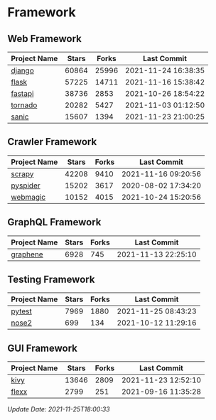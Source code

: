 # Framework

## Web Framework
| Project Name | Stars | Forks | Last Commit |
| ------------ | ----- | ----- | ----------- |
| [django](https://github.com/django/django) | 60864 | 25996 | 2021-11-24 16:38:35 |
| [flask](https://github.com/pallets/flask) | 57225 | 14711 | 2021-11-16 15:38:42 |
| [fastapi](https://github.com/tiangolo/fastapi) | 38736 | 2853 | 2021-10-26 18:54:22 |
| [tornado](https://github.com/tornadoweb/tornado) | 20282 | 5427 | 2021-11-03 01:12:50 |
| [sanic](https://github.com/sanic-org/sanic) | 15607 | 1394 | 2021-11-23 21:00:25 |

## Crawler Framework
| Project Name | Stars | Forks | Last Commit |
| ------------ | ----- | ----- | ----------- |
| [scrapy](https://github.com/scrapy/scrapy) | 42208 | 9410 | 2021-11-16 09:20:56 |
| [pyspider](https://github.com/binux/pyspider) | 15202 | 3617 | 2020-08-02 17:34:20 |
| [webmagic](https://github.com/code4craft/webmagic) | 10152 | 4015 | 2021-10-24 15:20:56 |

## GraphQL Framework
| Project Name | Stars | Forks | Last Commit |
| ------------ | ----- | ----- | ----------- |
| [graphene](https://github.com/graphql-python/graphene) | 6928 | 745 | 2021-11-13 22:25:10 |

## Testing Framework
| Project Name | Stars | Forks | Last Commit |
| ------------ | ----- | ----- | ----------- |
| [pytest](https://github.com/pytest-dev/pytest) | 7969 | 1880 | 2021-11-25 08:43:23 |
| [nose2](https://github.com/nose-devs/nose2) | 699 | 134 | 2021-10-12 11:29:16 |

## GUI Framework
| Project Name | Stars | Forks | Last Commit |
| ------------ | ----- | ----- | ----------- |
| [kivy](https://github.com/kivy/kivy) | 13646 | 2809 | 2021-11-23 12:52:10 |
| [flexx](https://github.com/flexxui/flexx) | 2799 | 251 | 2021-09-16 11:35:28 |

*Update Date: 2021-11-25T18:00:33*